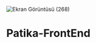 ![Ekran Görüntüsü (268)](https://user-images.githubusercontent.com/83429611/188660216-eb8db6fb-f336-4f51-bfa8-a8ab012b481f.png)
# Patika-FrontEnd
